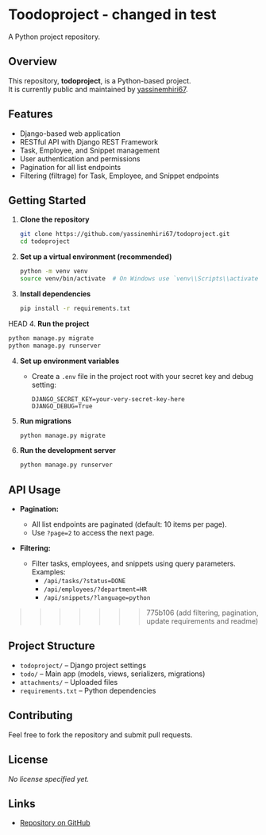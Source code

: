# Toodoproject - changed in test

A Python project repository.

## Overview

This repository, **todoproject**, is a Python-based project.  
It is currently public and maintained by [yassinemhiri67](https://github.com/yassinemhiri67).

## Features

- Django-based web application
- RESTful API with Django REST Framework
- Task, Employee, and Snippet management
- User authentication and permissions
- Pagination for all list endpoints
- Filtering (filtrage) for Task, Employee, and Snippet endpoints

## Getting Started

1. **Clone the repository**
   ```sh
   git clone https://github.com/yassinemhiri67/todoproject.git
   cd todoproject
   ```

2. **Set up a virtual environment (recommended)**
   ```sh
   python -m venv venv
   source venv/bin/activate  # On Windows use `venv\\Scripts\\activate`
   ```

3. **Install dependencies**
   ```sh
   pip install -r requirements.txt
   ```

HEAD
4. **Run the project**
   ```sh
   python manage.py migrate
   python manage.py runserver
   ```

4. **Set up environment variables**
   - Create a `.env` file in the project root with your secret key and debug setting:
     ```
     DJANGO_SECRET_KEY=your-very-secret-key-here
     DJANGO_DEBUG=True
     ```

5. **Run migrations**
   ```sh
   python manage.py migrate
   ```

6. **Run the development server**
   ```sh
   python manage.py runserver
   ```

## API Usage

- **Pagination:**
  - All list endpoints are paginated (default: 10 items per page).
  - Use `?page=2` to access the next page.

- **Filtering:**
  - Filter tasks, employees, and snippets using query parameters. Examples:
    - `/api/tasks/?status=DONE`
    - `/api/employees/?department=HR`
    - `/api/snippets/?language=python`
>>>>>>> 775b106 (add filtering, pagination, update requirements and readme)

## Project Structure

- `todoproject/` – Django project settings
- `todo/` – Main app (models, views, serializers, migrations)
- `attachments/` – Uploaded files
- `requirements.txt` – Python dependencies

## Contributing

Feel free to fork the repository and submit pull requests.

## License

*No license specified yet.*

## Links

- [Repository on GitHub](https://github.com/yassinemhiri67/todoproject)
